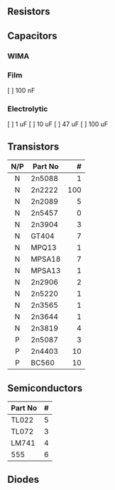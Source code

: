 ## Resistors

## Capacitors
### WIMA

### Film
[  ] 100 nF

### Electrolytic
[  ] 1 uF
[  ] 10 uF
[  ] 47 uF
[  ] 100 uF

## Transistors
| N/P | Part No | #   |
|:---:|---------|----:|
|N    | 2n5088 | 1 |
|N    | 2n2222 | 100 |
|N    | 2n2089 | 5 |
|N    | 2n5457 | 0 |
|N    | 2n3904 | 3 |
|N    | GT404 | 7 |
|N    | MPQ13 | 1 |
|N    | MPSA18 | 7 |
|N    | MPSA13 | 1 |
|N    | 2n2906 | 2 |
|N    | 2n5220 | 1 |
|N    | 2n3565 | 1 |
|N    | 2n3644 | 1 |
|N    | 2n3819 | 4 |
|P    | 2n5087 | 3 |
|P    | 2n4403 | 10 |
|P    | BC560 | 10 |

## Semiconductors
| Part No | #  |
|---------|---:|
| TL022 | 5 |
| TL072 | 3 |
| LM741 | 4 |
| 555 | 6 |

## Diodes
